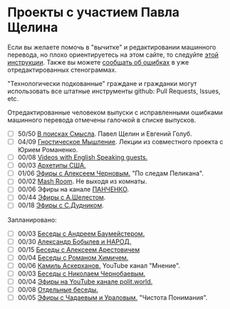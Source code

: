 # Проекты с участием Павла Щелина

Если вы желаете помочь в "вычитке" и редактировании машинного перевода, но плохо ориентируетесь на этом сайте, то следуйте [этой инструкции](/guides/md_download.md).
Также вы можете [сообщать об ошибках](/guides/error_report.md) в уже отредактированных стенограммах.

"Технологически подкованные" граждане и гражданки могут использовать все штатные инструменты github: Pull Requests, Issues, etc.

Отредактированные человеком выпуски с исправленными ошибками машинного перевода отмечены галочкой в списке выпусков.

- [ ] 50/50 [В поисках Смысла](InSearchOfMeaning/README.md). Павел Щелин и Евгений Голуб.
- [ ] 04/09 [Гностическое Мышление](GnosticThinking/README.md). Лекции из совместного проекта с Юрием Романенко.
- [ ] 00/08 [Videos with English Speaking guests.](English/README.md)
- [ ] 00/03 [Архетипы США.](Usa/README.md)
- [ ] 01/06 [Эфиры с Алексеем Черновым.](Chernov/README.md) "По следам Пеликана".
- [ ] 00/02 [Mash Room](Mash/README.md). Не выходя из комнаты.
- [ ] 00/06 Эфиры на канале [ПАНЧЕНКО](Panchenko/README.md).
- [ ] 00/44 [Эфиры с А.Шелестом](Shelest/README.md).
- [ ] 00/18 [Эфиры с С.Дудником](Dudnik/README.md).

Запланировано:

- [ ] 00/03 [Беседы с Андреем Баумейстером.](Baumeister/README.md)
- [ ] 00/30 [Александр Бобылев и НАРОД.](Bobileff/README.md)
- [ ] 00/15 [Беседы с Алексеем Арестовичем](Arestovich/README.md)
- [ ] 00/04 [Беседы с Романом Химичем.](Khimich/README.md)
- [ ] 00/06 [Камиль Аскерханов.](Mnenie/README.md) YouTube канал "Мнение".
- [ ] 00/03 [Беседы с Николаем Чернобаевым.](Chernobaev/README.md)
- [ ] 00/04 [Эфиры на YouTube канале polit.world.](PolitWorld/README.md)
- [ ] 00/08 [Отдельные беседы.](Singles/README.md)
- [ ] 00/05 [Эфиры с Чадаевым и Ураловым.](Uralov/README.md) "Чистота Понимания".
